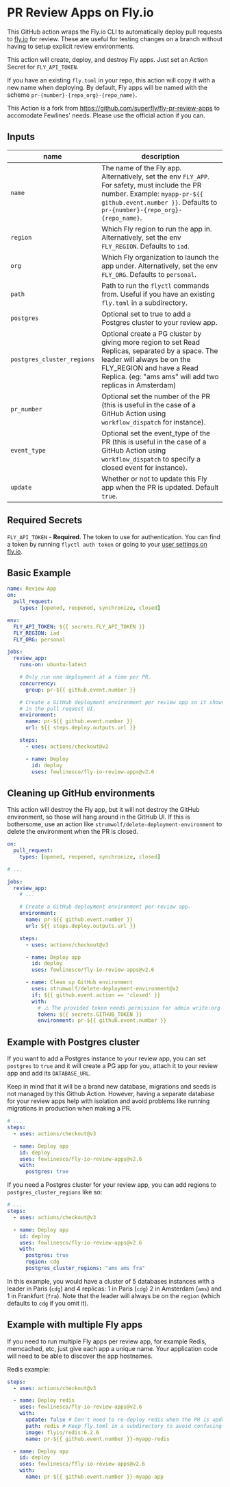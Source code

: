 # PR Review Apps on Fly.io

This GitHub action wraps the Fly.io CLI to automatically deploy pull requests to [fly.io](http://fly.io) for review. These are useful for testing changes on a branch without having to setup explicit review environments.

This action will create, deploy, and destroy Fly apps. Just set an Action Secret for `FLY_API_TOKEN`.

If you have an existing `fly.toml` in your repo, this action will copy it with a new name when deploying. By default, Fly apps will be named with the scheme `pr-{number}-{repo_org}-{repo_name}`.

This Action is a fork from https://github.com/superfly/fly-pr-review-apps to accomodate Fewlines' needs. Please use the official action if you can.

## Inputs

| name                       | description                                                                                                                                                                                                            |
| -------------------------- | ---------------------------------------------------------------------------------------------------------------------------------------------------------------------------------------------------------------------- |
| `name`                     | The name of the Fly app. Alternatively, set the env `FLY_APP`. For safety, must include the PR number. Example: `myapp-pr-${{ github.event.number }}`. Defaults to `pr-{number}-{repo_org}-{repo_name}`.               |
| `region`                   | Which Fly region to run the app in. Alternatively, set the env `FLY_REGION`. Defaults to `iad`.                                                                                                                        |
| `org`                      | Which Fly organization to launch the app under. Alternatively, set the env `FLY_ORG`. Defaults to `personal`.                                                                                                          |
| `path`                     | Path to run the `flyctl` commands from. Useful if you have an existing `fly.toml` in a subdirectory.                                                                                                                   |
| `postgres`                 | Optional set to true to add a Postgres cluster to your review app.                                                                                                                                                     |
| `postgres_cluster_regions` | Optional create a PG cluster by giving more region to set Read Replicas, separated by a space. The leader will always be on the FLY_REGION and have a Read Replica. (eg: "ams ams" will add two replicas in Amsterdam) |
| `pr_number`                | Optional set the number of the PR (this is useful in the case of a GitHub Action using `workflow_dispatch` for instance).                                                                                              |
| `event_type`               | Optional set the event_type of the PR (this is useful in the case of a GitHub Action using `workflow_dispatch` to specify a closed event for instance).                                                                |
| `update`                   | Whether or not to update this Fly app when the PR is updated. Default `true`.                                                                                                                                          |

## Required Secrets

`FLY_API_TOKEN` - **Required**. The token to use for authentication. You can find a token by running `flyctl auth token` or going to your [user settings on fly.io](https://fly.io/user/personal_access_tokens).

## Basic Example

```yaml
name: Review App
on:
  pull_request:
    types: [opened, reopened, synchronize, closed]

env:
  FLY_API_TOKEN: ${{ secrets.FLY_API_TOKEN }}
  FLY_REGION: iad
  FLY_ORG: personal

jobs:
  review_app:
    runs-on: ubuntu-latest

    # Only run one deployment at a time per PR.
    concurrency:
      group: pr-${{ github.event.number }}

    # Create a GitHub deployment environment per review app so it shows up
    # in the pull request UI.
    environment:
      name: pr-${{ github.event.number }}
      url: ${{ steps.deploy.outputs.url }}

    steps:
      - uses: actions/checkout@v2

      - name: Deploy
        id: deploy
        uses: fewlinesco/fly-io-review-apps@v2.6
```

## Cleaning up GitHub environments

This action will destroy the Fly app, but it will not destroy the GitHub environment, so those will hang around in the GitHub UI. If this is bothersome, use an action like `strumwolf/delete-deployment-environment` to delete the environment when the PR is closed.

```yaml
on:
  pull_request:
    types: [opened, reopened, synchronize, closed]

# ...

jobs:
  review_app:
    # ...

    # Create a GitHub deployment environment per review app.
    environment:
      name: pr-${{ github.event.number }}
      url: ${{ steps.deploy.outputs.url }}

    steps:
      - uses: actions/checkout@v3

      - name: Deploy app
        id: deploy
        uses: fewlinesco/fly-io-review-apps@v2.6

      - name: Clean up GitHub environment
        uses: strumwolf/delete-deployment-environment@v2
        if: ${{ github.event.action == 'closed' }}
        with:
          # ⚠️ The provided token needs permission for admin write:org
          token: ${{ secrets.GITHUB_TOKEN }}
          environment: pr-${{ github.event.number }}
```

## Example with Postgres cluster

If you want to add a Postgres instance to your review app, you can set `postgres` to `true` and it will create a PG app for you, attach it to your review app and add its `DATABASE_URL`.

Keep in mind that it will be a brand new database, migrations and seeds is not managed by this Github Action.
However, having a separate database for your review apps help with isolation and avoid problems like running migrations in production when making a PR.

```yaml
# ...
steps:
  - uses: actions/checkout@v3

  - name: Deploy app
    id: deploy
    uses: fewlinesco/fly-io-review-apps@v2.6
    with:
      postgres: true
```

If you need a Postgres cluster for your review app, you can add regions to `postgres_cluster_regions` like so:

```yaml
# ...
steps:
  - uses: actions/checkout@v3

  - name: Deploy app
    id: deploy
    uses: fewlinesco/fly-io-review-apps@v2.6
    with:
      postgres: true
      region: cdg
      postgres_cluster_regions: "ams ams fra"
```

In this example, you would have a cluster of 5 databases instances with a leader in Paris (`cdg`) and 4 replicas: 1 in Paris (`cdg`) 2 in Amsterdam (`ams`) and 1 in Frankfurt (`fra`).
Note that the leader will always be on the `region` (which defaults to `cdg` if you omit it).

## Example with multiple Fly apps

If you need to run multiple Fly apps per review app, for example Redis, memcached, etc, just give each app a unique name. Your application code will need to be able to discover the app hostnames.

Redis example:

```yaml
steps:
  - uses: actions/checkout@v3

  - name: Deploy redis
    uses: fewlinesco/fly-io-review-apps@v2.6
    with:
      update: false # Don't need to re-deploy redis when the PR is updated
      path: redis # Keep fly.toml in a subdirectory to avoid confusing flyctl
      image: flyio/redis:6.2.6
      name: pr-${{ github.event.number }}-myapp-redis

  - name: Deploy app
    id: deploy
    uses: fewlinesco/ffly-io-review-apps@v2.6
    with:
      name: pr-${{ github.event.number }}-myapp-app
```
